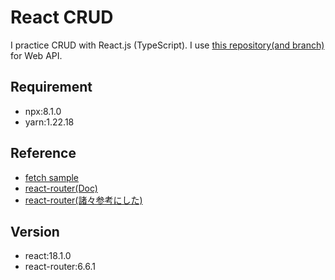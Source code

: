 # React CRUD
I practice CRUD with React.js (TypeScript). I use [this repository(and branch)](https://github.com/You-saku/echo-docker/tree/20221123) for Web API.

## Requirement
 * npx:8.1.0
 * yarn:1.22.18

## Reference
 * [fetch sample](https://www.bezkoder.com/react-fetch-example/#Source_Code)
 * [react-router(Doc)](https://v5.reactrouter.com/web/guides/quick-start)
 * [react-router(諸々参考にした)](https://reffect.co.jp/react/react-router)

## Version
 * react:18.1.0
 * react-router:6.6.1